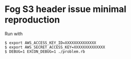 # Fog S3 header issue minimal reproduction

Run with

```
$ export AWS_ACCESS_KEY_ID=XXXXXXXXXXXXXX
$ export AWS_SECRET_ACCESS_KEY=XXXXXXXXXXXXXX
$ DEBUG=1 EXCON_DEBUG=1 ./problem.rb
```
